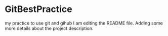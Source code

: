 # GitBestPractice
my practice to use git and gihub
I am editing the README file.
 Adding some more details about the project description.
